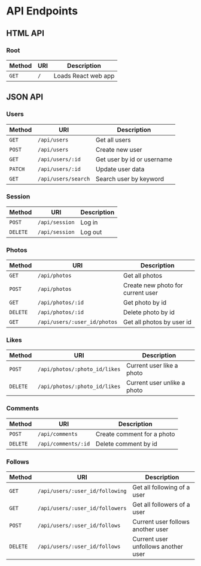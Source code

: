 # API Endpoints

## HTML API

### Root

Method | URI | Description
-------|-----|--------------------
`GET`  | `/` | Loads React web app

## JSON API

### Users

Method  | URI                    | Description
--------|------------------------|---------------------------
`GET`   | `/api/users`           | Get all users
`POST`  | `/api/users`           | Create new user
`GET`   | `/api/users/:id`       | Get user by id or username
`PATCH` | `/api/users/:id`       | Update user data
`GET`   | `/api/users/search`    | Search user by keyword

### Session

Method   | URI            | Description
---------|----------------|------------
`POST`   | `/api/session` | Log in
`DELETE` | `/api/session` | Log out

### Photos

Method   | URI                          | Description
---------|------------------------------|----------------------------------
`GET`    | `/api/photos`                | Get all photos
`POST`   | `/api/photos`                | Create new photo for current user
`GET`    | `/api/photos/:id`            | Get photo by id
`DELETE` | `/api/photos/:id`            | Delete photo by id
`GET`    | `/api/users/:user_id/photos` | Get all photos by user id

### Likes

Method   | URI                           | Description
---------|-------------------------------|----------------------------
`POST`   | `/api/photos/:photo_id/likes` | Current user like a photo
`DELETE` | `/api/photos/:photo_id/likes` | Current user unlike a photo

[reserve for show likers]: # (`GET`    | `/api/photos/:photo_id/likes` | Get all likes by photo id)

### Comments

Method   | URI                 | Description
---------|---------------------|---------------------------
`POST`   | `/api/comments`     | Create comment for a photo
`DELETE` | `/api/comments/:id` | Delete comment by id

[reserve for lazy load]: # (`GET`    | `/api/photos/:photo_id/comments` | Get all comments by photo id)

### Follows

Method   | URI                             | Description
---------|---------------------------------|------------------------------------
`GET`    | `/api/users/:user_id/following` | Get all following of a user
`GET`    | `/api/users/:user_id/followers` | Get all followers of a user
`POST`   | `/api/users/:user_id/follows`   | Current user follows another user
`DELETE` | `/api/users/:user_id/follows`   | Current user unfollows another user
